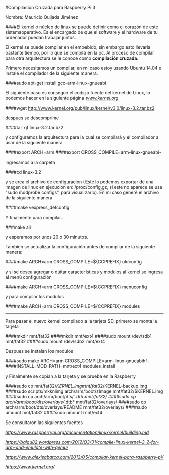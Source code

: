 #Compilacion Cruzada para Raspberry Pi 3


Nombre: 
   Mauricio Quijada Jiménez


####El kernel o núcleo de linux se puede definir como el corazón de este sistemaoperativo. Es el encargado de que el software y el hardware de tu ordenador puedan trabajar juntos.


  El kernel se puede compilar en el embebido, sin embargo esto llevaría bastante tiempo, por lo que se compila en la pc. Al proceso de compilar para otra arquitectura se le conoce como **compilación cruzada**.

  Primero necesitamos un compilar, en mi caso estoy usando Ubuntu 14.04 e instalé el compilador de la siguiente manera.

####sudo apt-get install gcc-arm-linux-gnueabi

   El siguiente paso es conseguir el codigo fuente del kernel de Linux, lo podemos hacer en la siguiente página *www.kernel.org* 
 
####wget http://www.kernel.org/pub/linux/kernel/v3.0/linux-3.2.tar.bz2

   despues se descomprime 

####tar xjf linux-3.2.tar.bz2
   
   y configuramos la arquitectura para la cual se compilará y el compilador a usar de la siguiente manera

####export ARCH=arm
####export CROSS_COMPILE=arm-linux-gnueabi-

   ingresamos a la carpeta
   
####cd linux-3.2

   y se crea el archivo de configuracion (Este lo podemos exportar de una imagen de linux en ejecución en: /proc/config.gz, si este no aparece se usa "sudo modprobe configs", para visualizarlo).
   En mi caso generé el archivo de la siguiente manera

####make vexpress_defconfig

   Y finalmente para compilar...

###make all

   y esperamos por unos 20 o 30 minutos.

Tambien se actualizar la configuración antes de compilar de la siguiente manera:

####make ARCH=arm CROSS_COMPILE=${CCPREFIX} oldconfig

y si se desea agregar o quitar características y módulos al kernel se ingresa al menú configuración

####make ARCH=arm CROSS_COMPILE=${CCPREFIX} menuconfig

y para compilar los modulos

####make ARCH=arm CROSS_COMPILE=${CCPREFIX} modules

-----------------------------------------------------------

Para pasar el nuevo kernel compilado a la tarjeta SD, primero se monta la tarjeta

####mkdir mnt/fat32
####mkdir mnt/ext4
####sudo mount /dev/sdb1 mnt/fat32
####sudo mount /dev/sdb2 mnt/ext4

   Despues se instalan los modulos

####sudo make ARCH=arm CROSS_COMPILE=arm-linux-gnueabihf-
####INSTALL_MOD_PATH=mnt/ext4 modules_install


   y Finalmente se copian a la tarjeta y se prueba en la Raspberry


####sudo cp mnt/fat32/$KERNEL.img mnt/fat32/$KERNEL-backup.img
####sudo scripts/mkknlimg arch/arm/boot/zImage mnt/fat32/$KERNEL.img
####sudo cp arch/arm/boot/dts/`*.dtb mnt/fat32/
####sudo cp arch/arm/boot/dts/overlays/*.dtb* mnt/fat32/overlays/
####sudo cp arch/arm/boot/dts/overlays/README mnt/fat32/overlays/
####sudo umount mnt/fat32
####sudo umount mnt/ext4


Se consultaron las siquientes fuentes

*https://www.raspberrypi.org/documentation/linux/kernel/building.md*

*https://balau82.wordpress.com/2012/03/31/compile-linux-kernel-3-2-for-arm-and-emulate-with-qemu/*

*https://www.alexisabarca.com/2013/05/compilar-kernel-para-raspberry-pi/*

*https://www.kernel.org/*


